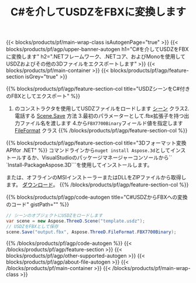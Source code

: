 ﻿---
title: C#を介してUSDZをFBXに変換します 
description: .NETAPIを使用してUSDZおよびその他の3Dファイルを変換します
url: /ja/net/conversion/usdz-to-fbx/
family: 3d
platformtag: net
feature: conversion
informat: USDZ
outformat: FBX
otherformats: GLTF PLY FBX STL JT AMF DXF DAE 
---
{{< blocks/products/pf/main-wrap-class isAutogenPage="true" >}}
{{< blocks/products/pf/agp/upper-banner-autogen h1="C#を介してUSDZをFBXに変換します" h2=".NETフレームワーク、.NETコア、およびMonoを使用してUSDZおよびその他の3Dファイルをエクスポートします" >}}
{{< blocks/products/pf/main-container >}}
{{< blocks/products/pf/agp/feature-section isGrey="true" >}}

{{% blocks/products/pf/agp/feature-section-col title="USDZシーンをC#付きのFBXとしてエクスポート" %}}
1. のコンストラクタを使用してUSDZファイルをロードします [シーン](https://apireference.aspose.com/3d/net/aspose.threed/scene) クラス2.電話する [Scene.Save](https://apireference.aspose.com/3d/net/aspose.threed/scene/methods/save/index) 方法
3.最初のパラメーターとして.fbx拡張子を持つ出力ファイル名を渡します
4.から`FBX7700Binary`フィールド値を指定します [FileFormat](https://apireference.aspose.com/3d/net/aspose.threed/fileformat/fields/index) クラス
{{% /blocks/products/pf/agp/feature-section-col %}}

{{% blocks/products/pf/agp/feature-section-col title="3Dフォーマット変換APIfor .NET" %}}
コマンドラインから```nuget install Aspose.3d```としてインストールするか、VisualStudioのパッケージマネージャーコンソールから`` `Install-PackageAspose.3D```を使用してインストールします。

または、オフラインのMSIインストーラーまたはDLLをZIPファイルから取得します。 [ダウンロード](https://releases.aspose.com/3d/net)。
{{% /blocks/products/pf/agp/feature-section-col %}}

{{% blocks/products/pf/agp/code-autogen title="C#USDZからFBXへの変換のコード" gistPath="" %}}
```cs
// シーンのオブジェクトにUSDZをロードします 
var scene = new Aspose.ThreeD.Scene("template.usdz");
// USDZをFBXとして保存 
scene.Save("output.fbx", Aspose.ThreeD.FileFormat.FBX7700Binary);

```
{{% /blocks/products/pf/agp/code-autogen %}}
{{< /blocks/products/pf/agp/feature-section >}}
{{< blocks/products/pf/agp/other-supported-autogen >}}
{{< blocks/products/pf/agp/about-file-autogen >}}
{{< /blocks/products/pf/main-container >}}
{{< /blocks/products/pf/main-wrap-class >}}